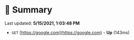 # 📖 Summary
Last updated: **5/15/2021, 1:03:48 PM**

- `GET` [https://google.com](https://google.com) - **Up** (143ms)
